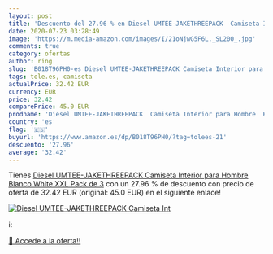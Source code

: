 ```yaml
---
layout: post
title: 'Descuento del 27.96 % en Diesel UMTEE-JAKETHREEPACK  Camiseta Int'
date: 2020-07-23 03:28:49
image: 'https://m.media-amazon.com/images/I/21oNjwG5F6L._SL200_.jpg'
comments: true
category: ofertas
author: ring
slug: 'B018T96PH0-es Diesel UMTEE-JAKETHREEPACK Camiseta Interior para Hombre...'
tags: tole.es, camiseta
actualPrice: 32.42 EUR
currency: EUR
price: 32.42
comparePrice: 45.0 EUR
prodname: 'Diesel UMTEE-JAKETHREEPACK  Camiseta Interior para Hombre  Blanco  White   XXL  Pack de 3'
country: 'es'
flag: '🇪🇸'
buyurl: 'https://www.amazon.es/dp/B018T96PH0/?tag=tolees-21'
descuento: '27.96'
average: '32.42'
---
```


Tienes [Diesel UMTEE-JAKETHREEPACK  Camiseta Interior para Hombre  Blanco  White   XXL  Pack de 3](https://www.amazon.es/dp/B018T96PH0/?tag=tolees-21) con un 27.96 % de descuento con precio de oferta de 32.42 EUR (original: 45.0 EUR) en el siguiente enlace!

[![Diesel UMTEE-JAKETHREEPACK  Camiseta Int](https://m.media-amazon.com/images/I/21oNjwG5F6L._SL200_.jpg)](https://www.amazon.es/dp/B018T96PH0/?tag=tolees-21)

ℹ️:


[🛒 Accede a la oferta!!](https://www.amazon.es/dp/B018T96PH0/?tag=tolees-21)
